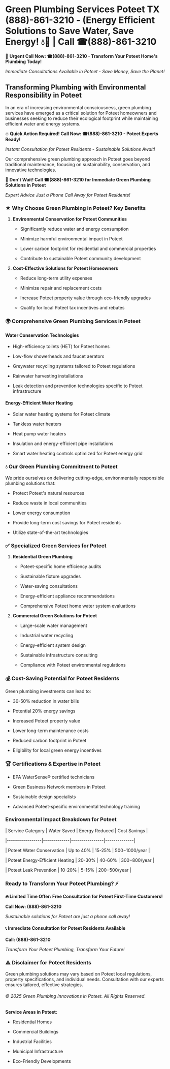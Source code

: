# Green Plumbing Services Poteet TX (888)-861-3210 - (Energy Efficient Solutions to Save Water, Save Energy! 💧🌿 | Call ☎(888)-861-3210

🚨 **Urgent Call Now: ☎(888)-861-3210 - Transform Your Poteet Home's Plumbing Today!**
*Immediate Consultations Available in Poteet - Save Money, Save the Planet!*

## Transforming Plumbing with Environmental Responsibility in Poteet

In an era of increasing environmental consciousness, green plumbing services have emerged as a critical solution for Poteet homeowners and businesses seeking to reduce their ecological footprint while maintaining efficient water and energy systems. 

🔥 **Quick Action Required! Call Now: ☎(888)-861-3210 - Poteet Experts Ready!**
*Instant Consultation for Poteet Residents - Sustainable Solutions Await!*

Our comprehensive green plumbing approach in Poteet goes beyond traditional maintenance, focusing on sustainability, conservation, and innovative technologies.

🚨 **Don't Wait! Call ☎(888)-861-3210 for Immediate Green Plumbing Solutions in Poteet**
*Expert Advice Just a Phone Call Away for Poteet Residents!*

### ★ Why Choose Green Plumbing in Poteet? Key Benefits

1. **Environmental Conservation for Poteet Communities** 
   - Significantly reduce water and energy consumption
   - Minimize harmful environmental impact in Poteet
   - Lower carbon footprint for residential and commercial properties
   - Contribute to sustainable Poteet community development

2. **Cost-Effective Solutions for Poteet Homeowners** 
   - Reduce long-term utility expenses
   - Minimize repair and replacement costs
   - Increase Poteet property value through eco-friendly upgrades
   - Qualify for local Poteet tax incentives and rebates

### 🌍 Comprehensive Green Plumbing Services in Poteet

#### Water Conservation Technologies
- High-efficiency toilets (HET) for Poteet homes
- Low-flow showerheads and faucet aerators
- Greywater recycling systems tailored to Poteet regulations
- Rainwater harvesting installations
- Leak detection and prevention technologies specific to Poteet infrastructure

#### Energy-Efficient Water Heating
- Solar water heating systems for Poteet climate
- Tankless water heaters
- Heat pump water heaters
- Insulation and energy-efficient pipe installations
- Smart water heating controls optimized for Poteet energy grid

### 💧 Our Green Plumbing Commitment to Poteet

We pride ourselves on delivering cutting-edge, environmentally responsible plumbing solutions that:
- Protect Poteet's natural resources
- Reduce waste in local communities
- Lower energy consumption
- Provide long-term cost savings for Poteet residents
- Utilize state-of-the-art technologies

### ✅ Specialized Green Services for Poteet

1. **Residential Green Plumbing**
   - Poteet-specific home efficiency audits
   - Sustainable fixture upgrades
   - Water-saving consultations
   - Energy-efficient appliance recommendations
   - Comprehensive Poteet home water system evaluations

2. **Commercial Green Solutions for Poteet**
   - Large-scale water management
   - Industrial water recycling
   - Energy-efficient system design
   - Sustainable infrastructure consulting
   - Compliance with Poteet environmental regulations

### 💰 Cost-Saving Potential for Poteet Residents

Green plumbing investments can lead to:
- 30-50% reduction in water bills
- Potential 20% energy savings
- Increased Poteet property value
- Lower long-term maintenance costs
- Reduced carbon footprint in Poteet
- Eligibility for local green energy incentives

### 🏆 Certifications & Expertise in Poteet

- EPA WaterSense® certified technicians
- Green Business Network members in Poteet
- Sustainable design specialists
- Advanced Poteet-specific environmental technology training

### Environmental Impact Breakdown for Poteet

| Service Category | Water Saved | Energy Reduced | Cost Savings |
|-----------------|-------------|----------------|--------------|
| Poteet Water Conservation | Up to 40% | 15-25% | $500-$1000/year |
| Poteet Energy-Efficient Heating | 20-30% | 40-60% | $300-$800/year |
| Poteet Leak Prevention | 10-20% | 5-15% | $200-$500/year |

### Ready to Transform Your Poteet Plumbing? ⚡

**🔥 Limited Time Offer: Free Consultation for Poteet First-Time Customers!**

**Call Now: (888)-861-3210**
*Sustainable solutions for Poteet are just a phone call away!*

#### 📞 Immediate Consultation for Poteet Residents Available

**Call: (888)-861-3210**
*Transform Your Poteet Plumbing, Transform Your Future!*

### ⚠️ Disclaimer for Poteet Residents

Green plumbing solutions may vary based on Poteet local regulations, property specifications, and individual needs. Consultation with our experts ensures tailored, effective strategies.

###### © 2025 Green Plumbing Innovations in Poteet. All Rights Reserved.

**Service Areas in Poteet:** 
- Residential Homes
- Commercial Buildings
- Industrial Facilities
- Municipal Infrastructure
- Eco-Friendly Developments
